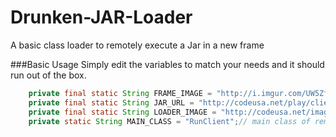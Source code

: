 Drunken-JAR-Loader
==================

A basic class loader to remotely execute a Jar in a new frame


###Basic Usage 
Simply edit the variables to match your needs and it should run out of the box. 

```java
  	private final static String FRAME_IMAGE = "http://i.imgur.com/UW5ZfQ5.jpg"; 
	private final static String JAR_URL = "http://codeusa.net/play/client.jar"; 
	private final static String LOADER_IMAGE = "http://codeusa.net/images/logo.png";
	private static String MAIN_CLASS = "RunClient";// main class of remote jar

